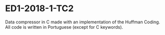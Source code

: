# ED1-2018-1-TC2
Data compressor in C made with an implementation of the Huffman Coding. All code is written in Portuguese (except for C keywords).
